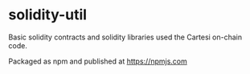 # solidity-util

Basic solidity contracts and solidity libraries used the Cartesi on-chain code.

Packaged as npm and published at https://npmjs.com
